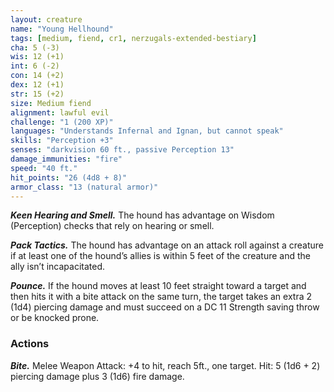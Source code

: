 ```yaml
---
layout: creature
name: "Young Hellhound"
tags: [medium, fiend, cr1, nerzugals-extended-bestiary]
cha: 5 (-3)
wis: 12 (+1)
int: 6 (-2)
con: 14 (+2)
dex: 12 (+1)
str: 15 (+2)
size: Medium fiend
alignment: lawful evil
challenge: "1 (200 XP)"
languages: "Understands Infernal and Ignan, but cannot speak"
skills: "Perception +3"
senses: "darkvision 60 ft., passive Perception 13"
damage_immunities: "fire"
speed: "40 ft."
hit_points: "26 (4d8 + 8)"
armor_class: "13 (natural armor)"
---
```


***Keen Hearing and Smell.*** The hound has advantage
on Wisdom (Perception) checks that rely on
hearing or smell.

***Pack Tactics.*** The hound has advantage on an attack
roll against a creature if at least one of the hound’s
allies is within 5 feet of the creature and the ally
isn’t incapacitated.

***Pounce.*** If the hound moves at least 10 feet straight
toward a target and then hits it with a bite attack on
the same turn, the target takes an extra 2 (1d4)
piercing damage and must succeed on a DC 11
Strength saving throw or be knocked prone.

### Actions

***Bite.*** Melee Weapon Attack: +4 to hit, reach 5ft.,
one target. Hit: 5 (1d6 + 2) piercing damage plus 3
(1d6) fire damage.
